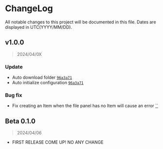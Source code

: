 # ChangeLog

All notable changes to this project will be documented in this file. Dates are displayed in UTC(YYYY/MM/DD).

## v1.0.0

> 2024/04/0X

### Update
- Auto download folder [`96a3a71`](https://github.com/MHNightCat/superfile/commit/96a3a7108eb7c4327bad3424ed55e472ec78049f)
- Auto initialize configuration [`96a3a71`](https://github.com/MHNightCat/superfile/commit/96a3a7108eb7c4327bad3424ed55e472ec78049f)

### Bug fix
- Fix creating an Item when the file panel has no Item will cause an error [``]()

## Beta 0.1.0

> 2024/04/06

- FIRST RELEASE COME UP! NO ANY CHANGE